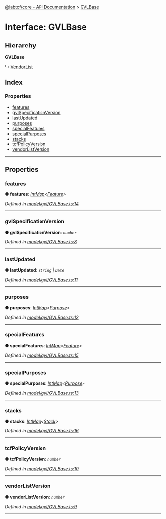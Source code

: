 [@iabtcf/core - API Documentation](../README.md) > [GVLBase](../interfaces/gvlbase.md)

# Interface: GVLBase

## Hierarchy

**GVLBase**

↳  [VendorList](vendorlist.md)

## Index

### Properties

* [features](gvlbase.md#features)
* [gvlSpecificationVersion](gvlbase.md#gvlspecificationversion)
* [lastUpdated](gvlbase.md#lastupdated)
* [purposes](gvlbase.md#purposes)
* [specialFeatures](gvlbase.md#specialfeatures)
* [specialPurposes](gvlbase.md#specialpurposes)
* [stacks](gvlbase.md#stacks)
* [tcfPolicyVersion](gvlbase.md#tcfpolicyversion)
* [vendorListVersion](gvlbase.md#vendorlistversion)

---

## Properties

<a id="features"></a>

###  features

**● features**: *[IntMap](intmap.md)<[Feature](feature.md)>*

*Defined in [model/gvl/GVLBase.ts:14](https://github.com/chrispaterson/iabtcf-es/blob/c2fc731/modules/core/src/model/gvl/GVLBase.ts#L14)*

___
<a id="gvlspecificationversion"></a>

###  gvlSpecificationVersion

**● gvlSpecificationVersion**: *`number`*

*Defined in [model/gvl/GVLBase.ts:8](https://github.com/chrispaterson/iabtcf-es/blob/c2fc731/modules/core/src/model/gvl/GVLBase.ts#L8)*

___
<a id="lastupdated"></a>

###  lastUpdated

**● lastUpdated**: *`string` \| `Date`*

*Defined in [model/gvl/GVLBase.ts:11](https://github.com/chrispaterson/iabtcf-es/blob/c2fc731/modules/core/src/model/gvl/GVLBase.ts#L11)*

___
<a id="purposes"></a>

###  purposes

**● purposes**: *[IntMap](intmap.md)<[Purpose](purpose.md)>*

*Defined in [model/gvl/GVLBase.ts:12](https://github.com/chrispaterson/iabtcf-es/blob/c2fc731/modules/core/src/model/gvl/GVLBase.ts#L12)*

___
<a id="specialfeatures"></a>

###  specialFeatures

**● specialFeatures**: *[IntMap](intmap.md)<[Feature](feature.md)>*

*Defined in [model/gvl/GVLBase.ts:15](https://github.com/chrispaterson/iabtcf-es/blob/c2fc731/modules/core/src/model/gvl/GVLBase.ts#L15)*

___
<a id="specialpurposes"></a>

###  specialPurposes

**● specialPurposes**: *[IntMap](intmap.md)<[Purpose](purpose.md)>*

*Defined in [model/gvl/GVLBase.ts:13](https://github.com/chrispaterson/iabtcf-es/blob/c2fc731/modules/core/src/model/gvl/GVLBase.ts#L13)*

___
<a id="stacks"></a>

###  stacks

**● stacks**: *[IntMap](intmap.md)<[Stack](stack.md)>*

*Defined in [model/gvl/GVLBase.ts:16](https://github.com/chrispaterson/iabtcf-es/blob/c2fc731/modules/core/src/model/gvl/GVLBase.ts#L16)*

___
<a id="tcfpolicyversion"></a>

###  tcfPolicyVersion

**● tcfPolicyVersion**: *`number`*

*Defined in [model/gvl/GVLBase.ts:10](https://github.com/chrispaterson/iabtcf-es/blob/c2fc731/modules/core/src/model/gvl/GVLBase.ts#L10)*

___
<a id="vendorlistversion"></a>

###  vendorListVersion

**● vendorListVersion**: *`number`*

*Defined in [model/gvl/GVLBase.ts:9](https://github.com/chrispaterson/iabtcf-es/blob/c2fc731/modules/core/src/model/gvl/GVLBase.ts#L9)*

___

